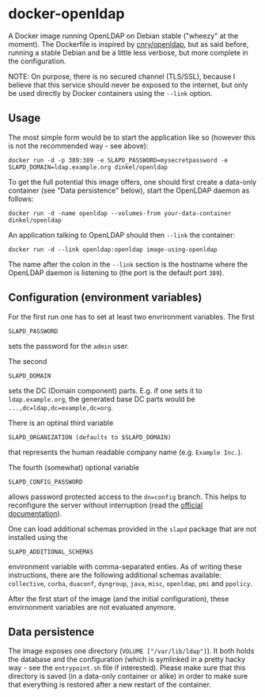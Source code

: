 docker-openldap
===============

A Docker image running OpenLDAP on Debian stable ("wheezy" at the moment). The
Dockerfile is inspired by
[cnry/openldap](https://registry.hub.docker.com/u/cnry/openldap/), but as said
before, running a stable Debian and be a little less verbose, but more complete
in the configuration.

NOTE: On purpose, there is no secured channel (TLS/SSL), because I believe that
this service should never be exposed to the internet, but only be used directly
by Docker containers using the `--link` option.

Usage
-----

The most simple form would be to start the application like so (however this is
not the recommended way - see above):

    docker run -d -p 389:389 -e SLAPD_PASSWORD=mysecretpassword -e SLAPD_DOMAIN=ldap.example.org dinkel/openldap

To get the full potential this image offers, one should first create a data-only
container (see "Data persistence" below), start the OpenLDAP daemon as follows:

    docker run -d -name openldap --volumes-from your-data-container dinkel/openldap

An application talking to OpenLDAP should then `--link` the container:

    docker run -d --link openldap:openldap image-using-openldap

The name after the colon in the `--link` section is the hostname where the
OpenLDAP daemon is listening to (the port is the default port `389`).

Configuration (environment variables)
-------------------------------------

For the first run one has to set at least two envrironment variables. The first

    SLAPD_PASSWORD

sets the password for the `admin` user.

The second

    SLAPD_DOMAIN

sets the DC (Domain component) parts. E.g. if one sets it to `ldap.example.org`,
the generated base DC parts would be `...,dc=ldap,dc=example,dc=org`.

There is an optinal third variable

    SLAPD_ORGANIZATION (defaults to $SLAPD_DOMAIN)

that represents the human readable company name (e.g. `Example Inc.`).

The fourth (somewhat) optional variable

    SLAPD_CONFIG_PASSWORD

allows password protected access to the `dn=config` branch. This helps to
reconfigure the server without interruption (read the
[official documentation](http://www.openldap.org/doc/admin24/guide.html#Configuring%20slapd)).

One can load additional schemas provided in the `slapd` package that are not
installed using the

    SLAPD_ADDITIONAL_SCHEMAS

environment variable with comma-separated enties. As of writing these
instructions, there are the following additional schemas available:
`collective`, `corba`, `duaconf`, `dyngroup`, `java`, `misc`, `openldap`, `pmi`
and `ppolicy`.

After the first start of the image (and the initial configuration), these
envirnonment variables are not evaluated anymore.

Data persistence
----------------

The image exposes one directory (`VOLUME ["/var/lib/ldap"]`). It both holds the
database and the configuration (which is symlinked in a pretty hacky way - see
the `entrypoint.sh` file if interested). Please make sure that this directory is
saved (in a data-only container or alike) in order to make sure that everything
is restored after a new restart of the container.

